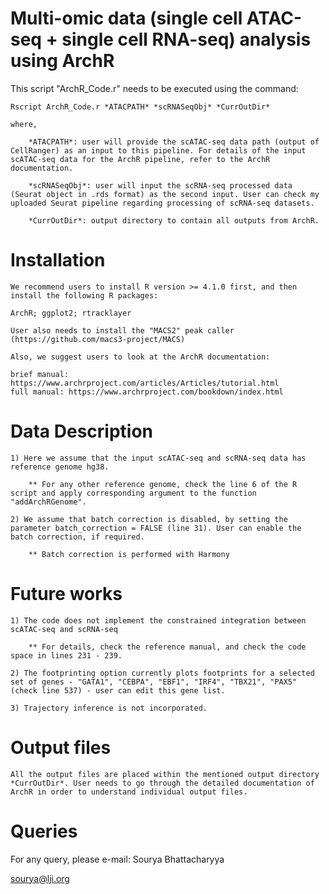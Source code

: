 Multi-omic data (single cell ATAC-seq + single cell RNA-seq) analysis using ArchR
===================================================================================

This script "ArchR_Code.r" needs to be executed using the command:

	Rscript ArchR_Code.r *ATACPATH* *scRNASeqObj* *CurrOutDir*

	where,

		*ATACPATH*: user will provide the scATAC-seq data path (output of CellRanger) as an input to this pipeline. For details of the input scATAC-seq data for the ArchR pipeline, refer to the ArchR documentation.

		*scRNASeqObj*: user will input the scRNA-seq processed data (Seurat object in .rds format) as the second input. User can check my uploaded Seurat pipeline regarding processing of scRNA-seq datasets.

		*CurrOutDir*: output directory to contain all outputs from ArchR.

Installation
==============

	We recommend users to install R version >= 4.1.0 first, and then install the following R packages:

	ArchR; ggplot2; rtracklayer

	User also needs to install the "MACS2" peak caller (https://github.com/macs3-project/MACS)

	Also, we suggest users to look at the ArchR documentation:

	brief manual: https://www.archrproject.com/articles/Articles/tutorial.html
	full manual: https://www.archrproject.com/bookdown/index.html


Data Description
=================

	1) Here we assume that the input scATAC-seq and scRNA-seq data has reference genome hg38.

		** For any other reference genome, check the line 6 of the R script and apply corresponding argument to the function "addArchRGenome".

	2) We assume that batch correction is disabled, by setting the parameter batch_correction = FALSE (line 31). User can enable the batch correction, if required.

		** Batch correction is performed with Harmony


Future works
================

	1) The code does not implement the constrained integration between scATAC-seq and scRNA-seq 

		** For details, check the reference manual, and check the code space in lines 231 - 239.

	2) The footprinting option currently plots footprints for a selected set of genes - "GATA1", "CEBPA", "EBF1", "IRF4", "TBX21", "PAX5" (check line 537) - user can edit this gene list.

	3) Trajectory inference is not incorporated.


Output files
===============

	All the output files are placed within the mentioned output directory *CurrOutDir*. User needs to go through the detailed documentation of ArchR in order to understand individual output files.


Queries
=======

For any query, please e-mail:
Sourya Bhattacharyya

sourya@lji.org

